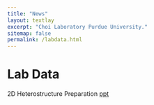 ```yaml
---
title: "News"
layout: textlay
excerpt: "Choi Laboratory Purdue University."
sitemap: false
permalink: /labdata.html
---
```


# Lab Data

2D Heterostructure Preparation <a href="{{ site.url }}{{ site.baseurl }}/images/2D_Heterostructure_Preparation.pptx">ppt</a>
